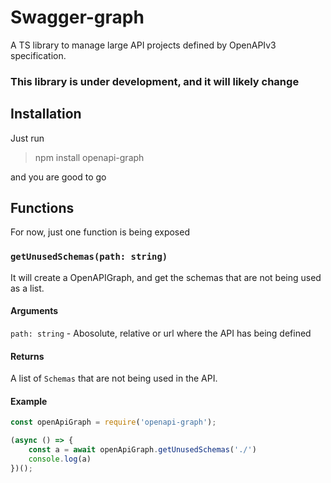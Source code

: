 # Swagger-graph

A TS library to manage large API projects defined by OpenAPIv3 specification.

### This library is under development, and it will likely change

## Installation

Just run

> npm install openapi-graph

and you are good to go

## Functions

For now, just one function is being exposed

### `getUnusedSchemas(path: string)`

It will create a OpenAPIGraph, and get the schemas that are not being used as a list.

#### Arguments

`path: string` - Abosolute, relative or url where the API has being defined

#### Returns

A list of `Schemas` that are not being used in the API. 

#### Example

```javascript
const openApiGraph = require('openapi-graph');

(async () => {
    const a = await openApiGraph.getUnusedSchemas('./')
    console.log(a)
})();
```